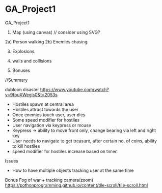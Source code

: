 # GA_Project1
GA_Project1


1) Map (using canvas) // consider using SVG?

2a) Person walking
2b) Enemies chasing

3) Explosions

4) walls and collisions

5) Bonuses

//Summary

dubloon disaster 
https://www.youtube.com/watch?v=9fouXWegls0&t=2053s

* Hostiles spawn at central area
* Hostiles attract towards the user 
* Once enemies touch user, user dies
* Some speed modifier for hostiles
* User navigation via keypress or mouse
* Keypress -> ability to move front only, change bearing via left and right key
* User needs to navigate to get treasure, after certain no. of coins, ability to kill hostiles
* speed modifier for hostiles increase based on timer.

Issues
* How to have multiple objects tracking user at the same time

Bonus
Fog of war + tracking camera(zoom)
https://pothonprogramming.github.io/content/tile-scroll/tile-scroll.html
